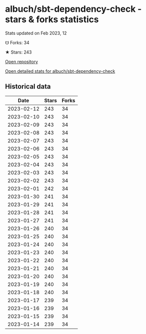 # albuch/sbt-dependency-check - stars & forks statistics

Stats updated on Feb 2023, 12

☋ Forks: 34

★ Stars: 243

[Open repository](https://github.com/albuch/sbt-dependency-check)

[Open detailed stats for albuch/sbt-dependency-check](https://reviewgithub.com/rep/albuch/sbt-dependency-check)

## Historical data
| Date | Stars | Forks |
|------|-------|-------|
| 2023-02-12 | 243 | 34 | 
| 2023-02-10 | 243 | 34 | 
| 2023-02-09 | 243 | 34 | 
| 2023-02-08 | 243 | 34 | 
| 2023-02-07 | 243 | 34 | 
| 2023-02-06 | 243 | 34 | 
| 2023-02-05 | 243 | 34 | 
| 2023-02-04 | 243 | 34 | 
| 2023-02-03 | 243 | 34 | 
| 2023-02-02 | 243 | 34 | 
| 2023-02-01 | 242 | 34 | 
| 2023-01-30 | 241 | 34 | 
| 2023-01-29 | 241 | 34 | 
| 2023-01-28 | 241 | 34 | 
| 2023-01-27 | 241 | 34 | 
| 2023-01-26 | 240 | 34 | 
| 2023-01-25 | 240 | 34 | 
| 2023-01-24 | 240 | 34 | 
| 2023-01-23 | 240 | 34 | 
| 2023-01-22 | 240 | 34 | 
| 2023-01-21 | 240 | 34 | 
| 2023-01-20 | 240 | 34 | 
| 2023-01-19 | 240 | 34 | 
| 2023-01-18 | 240 | 34 | 
| 2023-01-17 | 239 | 34 | 
| 2023-01-16 | 239 | 34 | 
| 2023-01-15 | 239 | 34 | 
| 2023-01-14 | 239 | 34 | 

